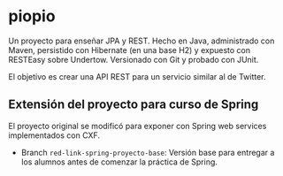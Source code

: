 # piopio

Un proyecto para enseñar JPA y REST.
Hecho en Java, administrado con Maven, persistido con Hibernate (en una base H2) y expuesto con RESTEasy sobre Undertow. 
Versionado con Git y probado con JUnit.

El objetivo es crear una API REST para un servicio similar al de Twitter.


## Extensión del proyecto para curso de Spring

El proyecto original se modificó para exponer con Spring web services implementados con CXF.

* Branch ```red-link-spring-proyecto-base```: Versión base para entregar a los alumnos antes de comenzar la práctica de Spring.


